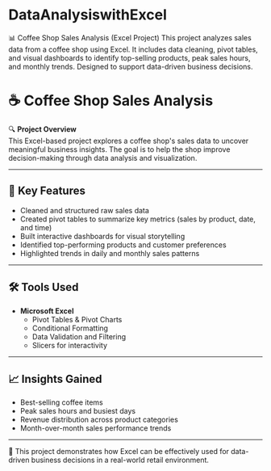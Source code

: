 # DataAnalysiswithExcel
📊 Coffee Shop Sales Analysis (Excel Project) This project analyzes sales data from a coffee shop using Excel. It includes data cleaning, pivot tables, and visual dashboards to identify top-selling products, peak sales hours, and monthly trends. Designed to support data-driven business decisions.
# ☕ Coffee Shop Sales Analysis

🔍 **Project Overview**  
This Excel-based project explores a coffee shop's sales data to uncover meaningful business insights. The goal is to help the shop improve decision-making through data analysis and visualization.

---

## 📁 Key Features

- Cleaned and structured raw sales data  
- Created pivot tables to summarize key metrics (sales by product, date, and time)  
- Built interactive dashboards for visual storytelling  
- Identified top-performing products and customer preferences  
- Highlighted trends in daily and monthly sales patterns  

---

## 🛠️ Tools Used

- **Microsoft Excel**  
  - Pivot Tables & Pivot Charts  
  - Conditional Formatting  
  - Data Validation and Filtering  
  - Slicers for interactivity  

---

## 📈 Insights Gained

- Best-selling coffee items  
- Peak sales hours and busiest days  
- Revenue distribution across product categories  
- Month-over-month sales performance trends  

---

📌 This project demonstrates how Excel can be effectively used for data-driven business decisions in a real-world retail environment.










